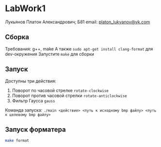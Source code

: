 # LabWork1
Лукьянов Платон Александрович; Б81
email: platon_lukyanov@vk.com

## Сборка
Требования: g++, make
А также `sudo apt-get install clang-format` для dev-окружения
Запустите `make` для сборки

## Запуск
Доступны три действия:
1) Поворот по часовой стрелке `rotate-clockwise`
2) Поворот против часовой стрелки `rotate-anticlockwise`
3) Фильтр Гаусса `gauss`

Команда запуска: `./main <действие> <путь к исходному bmp файлу> <путь к целевому bmp файлу>`

## Запуск форматера
```bash
make format
```
